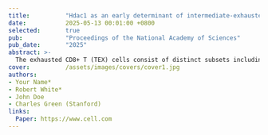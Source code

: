 ```yaml
---
title:          "Hdac1 as an early determinant of intermediate-exhausted CD8+ T cell fate in chronic viral infection"
date:           2025-05-13 00:01:00 +0800
selected:       true
pub:            "Proceedings of the National Academy of Sciences"
pub_date:       "2025"
abstract: >-
  The exhausted CD8+ T (TEX) cells consist of distinct subsets including Tcf1+ stem-like, Tcf1–Cx3cr1+ intermediate (TEX-int) and Tcf1–Cx3cr1– terminally exhausted cells; yet, epigenetic determinants of TEX subset differentiation remain incompletely understood. Using chronic viral infection, we show that histone deacetylase 1 (Hdac1) was specifically required for the formation of antigen-specific TEX-int cells at the effector phase of responses. Single-cell transcriptomics validated that Hdac1 deficiency depleted TEX-int cells and revealed that Hdac1 was critical for positive regulation of TEX-int-characteristic genes, including Cx3cr1, Cxcr6, and Klf2. Furthermore, profiling chromatin accessibility landscape in TEX subsets demonstrated that loss of Hdac1 resulted in a prevalent increase in chromatin open state, as evidently observed at the exhaustion program genes, which were linked to induced expression of exhaustion-inducing Tox transcription factor, PD1 and Lag3 coinhibitory receptors in TEX cells. Hdac1 thus has dual regulatory functions: promoting TEX-int cell fate and preventing excessive activation of the exhaustion program to curtail uncontrolled virus replication.
cover:          /assets/images/covers/cover1.jpg
authors:
- Your Name*
- Robert White*
- John Doe
- Charles Green (Stanford)
links:
  Paper: https://www.cell.com
---
```

